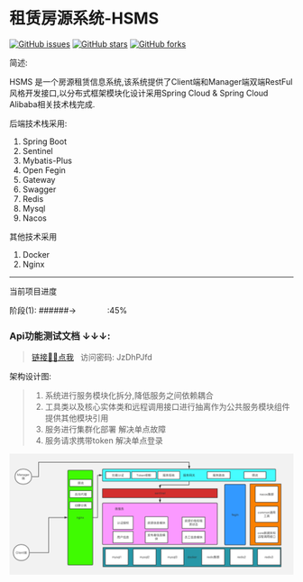 # 租赁房源系统-HSMS
[![GitHub issues](https://img.shields.io/github/issues/ggcodec/hsms)](https://github.com/ggcodec/hsms/issues)
[![GitHub stars](https://img.shields.io/github/stars/ggcodec/hsms)](https://github.com/ggcodec/hsms/stargazers)
[![GitHub forks](https://img.shields.io/github/forks/ggcodec/hsms)](https://github.com/ggcodec/hsms/network)

简述: 

HSMS 是一个房源租赁信息系统,该系统提供了Client端和Manager端双端RestFul风格开发接口,以分布式框架模块化设计采用Spring Cloud & Spring Cloud Alibaba相关技术栈完成.

<div class="box">

后端技术栈采用:
1. Spring Boot
2. Sentinel
3. Mybatis-Plus
4. Open Fegin
5. Gateway
6. Swagger
7. Redis
8. Mysql
9. Nacos

其他技术采用
1. Docker
2. Nginx
</div>
<hr>
当前项目进度

阶段(1): ######->&nbsp;&nbsp;&nbsp;&nbsp;&nbsp;&nbsp;&nbsp;&nbsp;&nbsp;&nbsp;&nbsp;&nbsp;&nbsp;&nbsp;:45%

###  Api功能测试文档 ↓↓↓: 

> [链接✋🏻点我](https://www.apifox.cn/apidoc/shared-e74f2ba1-43d4-429e-87a6-c435864e6c26) &nbsp;&nbsp;访问密码:   JzDhPJfd 


架构设计图:
> 1. 系统进行服务模块化拆分,降低服务之间依赖耦合
> 2. 工具类以及核心实体类和远程调用接口进行抽离作为公共服务模块组件提供其他模块引用
> 3. 服务进行集群化部署 解决单点故障
> 4. 服务请求携带token 解决单点登录
<img src="./images/img.png">
